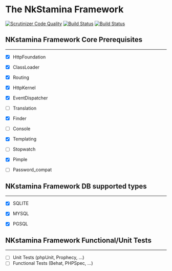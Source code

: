The NkStamina Framework
=======================
[![Scrutinizer Code Quality](https://scrutinizer-ci.com/g/nkstamina/Framework/badges/quality-score.png?b=develop)](https://scrutinizer-ci.com/g/nkstamina/Framework/?branch=develop)
[![Build Status](https://scrutinizer-ci.com/g/nkstamina/Framework/badges/build.png?b=develop)](https://scrutinizer-ci.com/g/nkstamina/Framework/build-status/develop)
[![Build Status](https://travis-ci.org/nkstamina/Framework.svg?branch=develop)](https://travis-ci.org/nkstamina/Framework)

## NKstamina Framework Core Prerequisites
-----------------------------------------
- [x] HttpFoundation
- [x] ClassLoader
- [x] Routing
- [x] HttpKernel
- [x] EventDispatcher
- [ ] Translation
- [x] Finder
- [ ] Console
- [x] Templating
- [ ] Stopwatch
- [x] Pimple
- [ ] Password_compat


## NKstamina Framework DB supported types
--------------------------------------
- [x] SQLITE
- [x] MYSQL
- [x] PGSQL


## NKstamina Framework Functional/Unit Tests
--------------------------------------
- [ ] Unit Tests (phpUnit, Prophecy, ...)
- [ ] Functional Tests (Behat, PHPSpec, ...)
